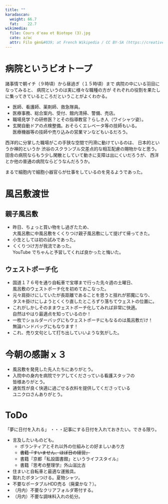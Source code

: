 ```yaml
---
title: ""
karadascan:
  weight: 66.7
  fat:    22.7
wikimedia:
  file: Cours d'eau et Biotope (3).jpg
  cate: a/ac
  attr: Filo gèn&#039; at French Wikipedia / CC BY-SA (https://creativecommons.org/licenses/by-sa/4.0)
---
```


# 病院というビオトープ

諸事情で朝イチ（９時頃）から昼過ぎ（１５時頃）まで
病院の中にいる羽目になってみると、
病院というのは実に様々な職種の方が
それぞれの役割を果たしに集ってきているところだということがよくわかる。

* 医師、看護師、薬剤師、救急隊員。
* 医療事務、総合案内、受付、館内清掃、警備、売店。
* 職場見学？の研修医？とその指導教官？らしき人（ワイシャツ姿）。
* 玄関自動ドアの点検整備。おそらくエレベータ等の技師もいる。  
  医療機器等の技師や売り込みの営業マンなどもいるだろう。

西洋的に分掌した職場がこの手狭な空間で円滑に動けているのは、
日本的というか禅的というか
渋谷のスクランブル交差点的な相互配慮の賜物かなと思う。
田舎の病院ならもう少し閑散としていて動きに支障は出にくいだろうが、
西洋とか他の普通の病院ならどうなんだろうか。

まるで細胞内で細胞小器官らが仕事をしているのを見るようであった。


# 風呂敷渡世

## 親子風呂敷

* 昨日、ちょっと買い物をし過ぎたため、  
  大風呂敷に中風呂敷をくくりつけ親子風呂敷にして提げて帰ってきた。  
* 小生としては初の試みであった。  
* くくりつけ方が我流であった。  
  YouTube でちゃんと予習してくれば良かったと悔いた。

## ウェストポーチ化

* 国道１７６号を通り自転車で宝塚まで行った先々週の土曜日、  
  風呂敷のウェストポーチ化を初めておこなった。
* 元々肩掛けにしていたが長距離であることを思うと揺れが邪魔になり、  
  タスキ掛けにしようとくくり直したところずり落ちてウェストの位置に。  
* これがしかしそのままウェストポーチ化してみれば非常に快適。  
  自然はやはり最適点を知っているのか！
* 一枚でショルダーバッグにもウェストポーチにもなるのは風呂敷だけ！  
  無論ハンドバッグにもなります！  
* これ、売り文句として打ち出していいような気がした。


# 今朝の感謝ｘ３

* 風呂敷を発見した先人たちにありがとう。
* 入院中の身内を病院でケアしてくださっている看護スタッフの  
  皆様ありがとう。
* 通気性が良く快適に過ごせる衣料を提供してくださっている  
  ユニクロさんありがとう。



# ToDo

「夢に日付を入れる」
・・・記事にする日付を入れておきたい。できる限り。


* 言及したいものども。
  * ボランティアとそれ以外の仕組みとの好ましいあり方
  * ~~書籍『すいません、ほぼ日の経営』~~
  * 書籍『京都「私設圖書館」というライフスタイル』
  * 書籍『思考の整理学』外山滋比古
* 住まいと自転車と最適な運搬具。
* 取れたボタンつける。夏物シャツ。
* 不要なポータブルHDD売る（廃棄かな？）。
* （月内）不要なクリアフォルダ寄付する。
* （月内）不要な調味料入れの処分。

